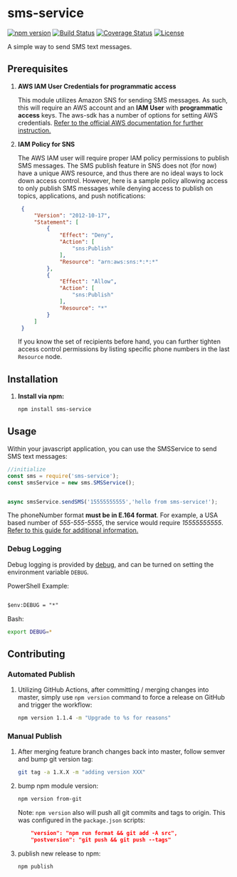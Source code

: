# sms-service

[![npm version](https://badge.fury.io/js/sms-service.svg)](https://badge.fury.io/js/sms-service)
[![Build Status](https://travis-ci.com/jmb12686/sms-service.svg?branch=master)](https://travis-ci.com/jmb12686/sms-service)
[![Coverage Status](https://coveralls.io/repos/github/jmb12686/sms-service/badge.svg)](https://coveralls.io/github/jmb12686/sms-service)
[![License](https://img.shields.io/npm/l/sms-service.svg)](https://www.npmjs.com/package/sms-service)

A simple way to send SMS text messages.

## Prerequisites

1. **AWS IAM User Credentials for programmatic access**

   This module utilizes Amazon SNS for sending SMS messages.  As such, this will require an AWS account and an **IAM User** with **programmatic access** keys.  The aws-sdk has a number of options for setting AWS credentials.  [Refer to the official AWS documentation for further instruction.](https://docs.aws.amazon.com/sdk-for-javascript/v2/developer-guide/setting-credentials-node.html)

2. **IAM Policy for SNS**

   The AWS IAM user will require proper IAM policy permissions to publish SMS messages.  The SMS publish feature in SNS does not (for now) have a unique AWS resource, and thus there are no ideal ways to lock down access control.  However, here is a sample policy allowing access to only publish SMS messages while denying access to publish on topics, applications, and push notifications:

   ```json
    {
        "Version": "2012-10-17",
        "Statement": [
            {
                "Effect": "Deny",
                "Action": [
                    "sns:Publish"
                ],
                "Resource": "arn:aws:sns:*:*:*"
            },
            {
                "Effect": "Allow",
                "Action": [
                    "sns:Publish"
                ],
                "Resource": "*"
            }
        ]
    }
    ```

    If you know the set of recipients before hand, you can further tighten access control permissions by listing specific phone numbers in the last `Resource` node.

## Installation

1. **Install via npm:**

   ```bash
   npm install sms-service
   ```

## Usage

Within your javascript application, you can use the SMSService to send SMS text messages:

```javascript
//initialize
const sms = require('sms-service');
const smsService = new sms.SMSService();


async smsService.sendSMS('15555555555','hello from sms-service!');

```

The phoneNumber format **must be in E.164 format**.  For example, a USA based number of *555-555-5555*, the service would require *15555555555*.
[Refer to this guide for additional information.](https://support.twilio.com/hc/en-us/articles/223183008-Formatting-International-Phone-Numbers)

### Debug Logging

Debug logging is provided by [debug](https://www.npmjs.com/package/debug), and can be turned on setting the environment variable `DEBUG`.

PowerShell Example:

```ps

$env:DEBUG = "*"
```

Bash:

```bash
export DEBUG=*
```

## Contributing

### Automated Publish

1. Utilizing GitHub Actions, after committing / merging changes into master, simply use `npm version` command to force a release on GitHub and trigger the workflow:

    ```bash
    npm version 1.1.4 -m "Upgrade to %s for reasons"
    ```

### Manual Publish

1. After merging feature branch changes back into master, follow semver and bump git version tag:

    ```bash
    git tag -a 1.X.X -m "adding version XXX"
    ```

2. bump npm module version:

    ```bash
    npm version from-git
    ```

    Note: `npm version` also will push all git commits and tags to origin.  This was configured in the `package.json` scripts:

    ```json
        "version": "npm run format && git add -A src",
        "postversion": "git push && git push --tags"
    ```

3. publish new release to npm:

    ```bash
    npm publish
    ```
